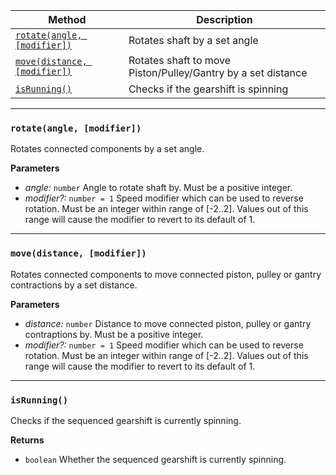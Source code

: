 | Method                                                 | Description                                                  |
|--------------------------------------------------------|--------------------------------------------------------------|
| [`rotate(angle, [modifier])`](#rotateangle-modifier)   | Rotates shaft by a set angle                                 |
| [`move(distance, [modifier])`](#movedistance-modifier) | Rotates shaft to move Piston/Pulley/Gantry by a set distance |
| [`isRunning()`](#isRunning)                            | Checks if the gearshift is spinning                          |

---
### `rotate(angle, [modifier])`
Rotates connected components by a set angle.

**Parameters**
- _angle:_ `number` Angle to rotate shaft by. Must be a positive integer.
- _modifier?:_ `number = 1` Speed modifier which can be used to reverse rotation. Must be an integer within range of [-2..2]. Values out of this range will cause the modifier to revert to its default of 1.

---
### `move(distance, [modifier])`
Rotates connected components to move connected piston, pulley or gantry contractions by a set distance.

**Parameters**
- _distance:_ `number` Distance to move connected piston, pulley or gantry contraptions by. Must be a positive integer.
- _modifier?:_ `number = 1` Speed modifier which can be used to reverse rotation. Must be an integer within range of [-2..2]. Values out of this range will cause the modifier to revert to its default of 1.

---
### `isRunning()`
Checks if the sequenced gearshift is currently spinning.

**Returns**
- `boolean` Whether the sequenced gearshift is currently spinning.
